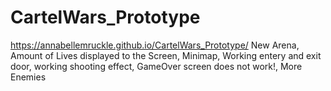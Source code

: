 # CartelWars_Prototype
https://annabellemruckle.github.io/CartelWars_Prototype/
New Arena, Amount of Lives displayed to the Screen, Minimap, Working entery and exit door, working shooting effect, GameOver screen does not work!, More Enemies
